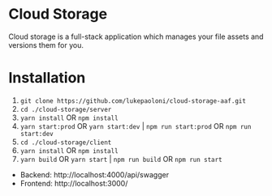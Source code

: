 # Cloud Storage
Cloud storage is a full-stack application which manages your file assets and versions them for you.

# Installation
1. `git clone https://github.com/lukepaoloni/cloud-storage-aaf.git`
2. `cd ./cloud-storage/server`
3. `yarn install` OR `npm install`
4. `yarn start:prod` OR `yarn start:dev` | `npm run start:prod` OR `npm run start:dev`
5. `cd ./cloud-storage/client`
6. `yarn install` OR `npm install`
7. `yarn build` OR `yarn start` | `npm run build` OR `npm run start`

- Backend: http://localhost:4000/api/swagger
- Frontend: http://localhost:3000/
